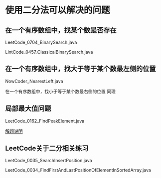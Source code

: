 # 使用二分法可以解决的问题

## 在一个有序数组中，找某个数是否存在

LeetCode_0704_BinarySearch.java

LintCode_0457_ClassicalBinarySearch.java

## 在一个有序数组中，找大于等于某个数最左侧的位置

NowCoder_NearestLeft.java

在一个有序数组中，找小于等于某个数最右侧的位置 同理

## 局部最大值问题

LeetCode_0162_FindPeakElement.java

[解题说明](https://www.cnblogs.com/greyzeng/p/15000448.html)

## LeetCode关于二分相关练习

LeetCode_0035_SearchInsertPosition.java

LeetCode_0034_FindFirstAndLastPositionOfElementInSortedArray.java
